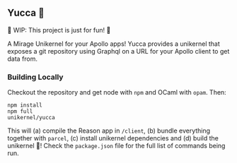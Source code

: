 Yucca 🌱
-------

🚧 WIP: This project is just for fun! 🚧

A Mirage Unikernel for your Apollo apps! Yucca provides a unikernel that exposes a git repository using Graphql on a URL for your Apollo client to get data from. 

### Building Locally 

Checkout the repository and get node with `npm` and OCaml with `opam`. Then: 

```
npm install 
npm full
unikernel/yucca
```

This will (a) compile the Reason app in `/client`, (b) bundle everything together with `parcel`, (c) install unikernel dependencies and (d) build the unikernel 🎉! Check the `package.json` file for the full list of commands being run.